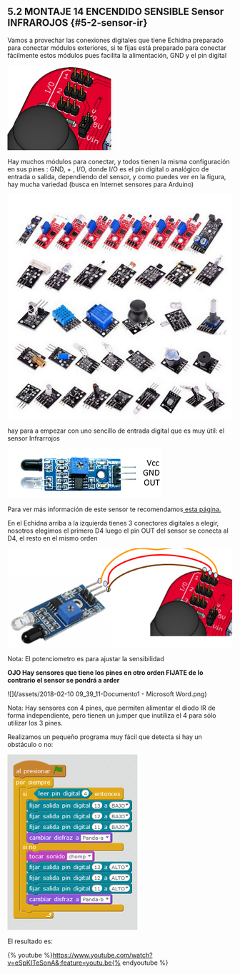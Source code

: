 ## 5.2 MONTAJE 14 ENCENDIDO SENSIBLE Sensor INFRAROJOS {#5-2-sensor-ir}

Vamos a provechar las conexiones digitales que tiene Echidna preparado para conectar módulos exteriores, si te fijas está preparado para conectar fácilmente estos módulos pues facilita la alimentación, GND y el pin digital

![](/images/image33.png)

Hay muchos módulos para conectar, y todos tienen la misma configuración en sus pines : GND, + , I/O, donde I/O es el pin digital o analógico de entrada o salida, dependiendo del sensor, y como puedes ver en la figura, hay mucha variedad (busca en Internet sensores para Arduino)

![](/images/image8.png)

hay para  a empezar con uno sencillo de entrada digital que es muy útil: el sensor Infrarrojos

![](/images/image28.png)

Para ver más información de este sensor te recomendamos[ esta página.](https://www.google.com/url?q=https://www.luisllamas.es/detectar-obstaculos-con-sensor-infrarrojo-y-arduino/&sa=D&ust=1513946282923000&usg=AFQjCNEtRW_FHKpsxaNaGxRTg8LrhdXQUQ)

En el Echidna arriba a la izquierda tienes 3 conectores digitales a elegir, nosotros elegimos el primero D4 luego el pin OUT del sensor se conecta al D4, el resto en el mismo orden

![](/images/image45.png)

Nota: El potenciometro es para ajustar la sensibilidad

**OJO Hay sensores que tiene los pines en otro orden FIJATE de lo contrario el sensor se pondrá a arder**

![](/assets/2018-02-10 09_39_11-Documento1 - Microsoft Word.png)

Nota: Hay sensores con 4 pines, que permiten alimentar el diodo IR de forma independiente, pero tienen un jumper que inutiliza el 4 para sólo utilizar los 3 pines.

Realizamos un pequeño programa muy fácil que detecta si hay un obstáculo o no:

![](/images/image26.png)

El resultado es:

{% youtube %}https://www.youtube.com/watch?v=eSpKITeSonA&;feature=youtu.be{% endyoutube %}